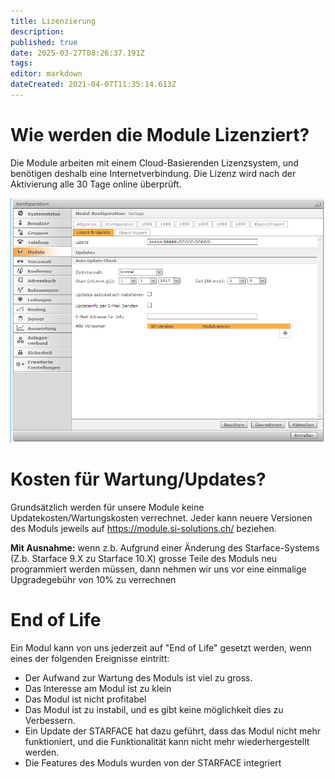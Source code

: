```yaml
---
title: Lizenzierung
description: 
published: true
date: 2025-03-27T08:26:37.191Z
tags: 
editor: markdown
dateCreated: 2021-04-07T11:35:14.613Z
---
```


# Wie werden die Module Lizenziert?
Die Module arbeiten mit einem Cloud-Basierenden Lizenzsystem, und benötigen deshalb eine Internetverbindung.
Die Lizenz wird nach der Aktivierung alle 30 Tage online überprüft.

![Lizenz](/uploads/lizenz/lizenz.png "Lizenz")

# Kosten für Wartung/Updates?
Grundsätzlich werden für unsere Module keine Updatekosten/Wartungskosten verrechnet.
Jeder kann neuere Versionen des Moduls jeweils auf https://module.si-solutions.ch/ beziehen.

**Mit Ausnahme:** wenn z.b. Aufgrund einer Änderung des Starface-Systems (Z.b. Starface 9.X zu Starface 10.X) grosse Teile des Moduls neu programmiert werden müssen, dann nehmen wir uns vor eine einmalige Upgradegebühr von 10% zu verrechnen

# End of Life
Ein Modul kann von uns jederzeit auf "End of Life" gesetzt werden, wenn eines der folgenden Ereignisse eintritt:

- Der Aufwand zur Wartung des Moduls ist viel zu gross.
- Das Interesse am Modul ist zu klein
- Das Modul ist nicht profitabel
- Das Modul ist zu instabil, und es gibt keine möglichkeit dies zu Verbessern.
- Ein Update der STARFACE hat dazu geführt, dass das Modul nicht mehr funktioniert, und die Funktionalität kann nicht mehr wiederhergestellt werden.
- Die Features des Moduls wurden von der STARFACE integriert